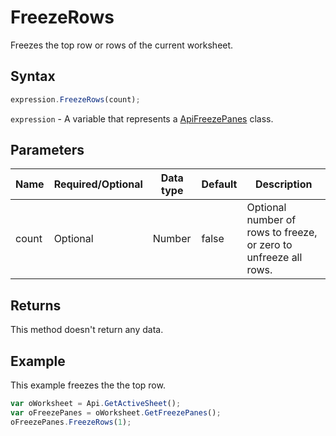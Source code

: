 # FreezeRows

Freezes the top row or rows of the current worksheet.

## Syntax

```javascript
expression.FreezeRows(count);
```

`expression` - A variable that represents a [ApiFreezePanes](../ApiFreezePanes.md) class.

## Parameters

| **Name** | **Required/Optional** | **Data type** | **Default** | **Description** |
| ------------- | ------------- | ------------- | ------------- | ------------- |
| count | Optional | Number | false | Optional number of rows to freeze, or zero to unfreeze all rows. |

## Returns

This method doesn't return any data.

## Example

This example freezes the the top row.

```javascript editor-xlsx
var oWorksheet = Api.GetActiveSheet();
var oFreezePanes = oWorksheet.GetFreezePanes();
oFreezePanes.FreezeRows(1);
```
